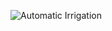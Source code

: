 
![Automatic Irrigation](https://user-images.githubusercontent.com/94219350/144440952-00b79f08-ced3-49a2-81a7-b69c2b400837.png)
